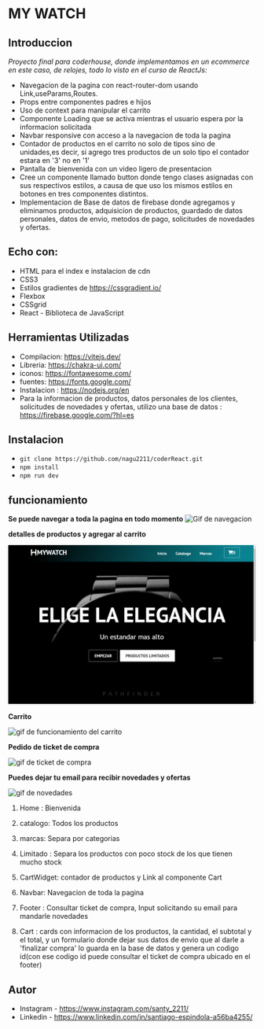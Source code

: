 # MY WATCH

## Introduccion

_Proyecto final para coderhouse, donde implementamos en un ecommerce en este caso, de relojes, todo lo visto en el curso de ReactJs:_


- Navegacion de la pagina con react-router-dom usando Link,useParams,Routes.
- Props entre componentes padres e hijos
- Uso de context para manipular el carrito
- Componente Loading que se activa mientras el usuario espera por la informacion solicitada
- Navbar responsive con acceso a la navegacion de toda la pagina
- Contador de productos en el carrito no solo de tipos sino de unidades,es decir, si agrego tres productos de un solo tipo el contador estara en '3' no en '1'
- Pantalla de bienvenida con un video ligero de presentacion
- Cree un componente llamado button donde tengo clases asignadas con sus respectivos estilos, a causa de que uso los mismos estilos en botones en tres componentes distintos.
- Implementacion de Base de datos de firebase donde agregamos y eliminamos productos, adquisicion de productos, guardado de datos personales, datos de envio, metodos de pago, solicitudes de novedades y ofertas. 

## Echo con:

- HTML para el index e instalacion de cdn
- CSS3
- Estilos gradientes de https://cssgradient.io/
- Flexbox
- CSSgrid
- React - Biblioteca de JavaScript

## Herramientas Utilizadas

- Compilacion: https://vitejs.dev/
- Libreria: https://chakra-ui.com/
- iconos: https://fontawesome.com/
- fuentes: https://fonts.google.com/
- Instalacion : https://nodejs.org/en
- Para la informacion de productos, datos personales de los clientes, solicitudes de novedades y ofertas, utilizo una base de datos : https://firebase.google.com/?hl=es

## Instalacion

- ``` git clone https://github.com/nagu2211/coderReact.git ```
- ``` npm install ```
- ``` npm run dev ```

## funcionamiento 

**Se puede navegar a toda la pagina en todo momento** 
![Gif de navegacion](./src/assets/navegacion.gif)

**detalles de productos y agregar al carrito**

![gif de agregar producto](./src/assets/agregarproducto.gif)

**Carrito**

![gif de funcionamiento del carrito](./src/assets/carrito.gif)

**Pedido de ticket de compra**

![gif de ticket de compra](./src/assets/ticket.gif)

**Puedes dejar tu email para recibir novedades y ofertas**

![gif de novedades](./src/assets/novedades.gif)

1. Home : Bienvenida 

1. catalogo: Todos los productos
1. marcas: Separa por categorias
1. Limitado : Separa los productos con poco stock de los que tienen mucho stock
1. CartWidget: contador de productos y Link al componente Cart
1. Navbar: Navegacion de toda la pagina
1. Footer : Consultar ticket de compra, Input solicitando su email para mandarle novedades
1. Cart : cards con informacion de los productos, la cantidad, el subtotal y el total, y un formulario donde dejar sus datos de envio que al darle a 'finalizar compra' lo guarda en la base de datos y genera un codigo id(con ese codigo id puede consultar el ticket de compra ubicado en el footer)

## Autor

- Instagram - https://www.instagram.com/santy_2211/
- Linkedin - https://www.linkedin.com/in/santiago-espindola-a56ba4255/

